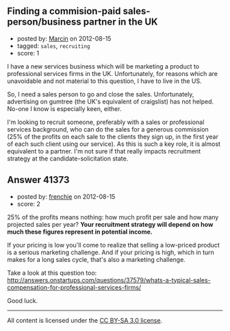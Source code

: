## Finding a commision-paid sales-person/business partner in the UK

- posted by: [Marcin](https://stackexchange.com/users/-1/8798-marcin) on 2012-08-15
- tagged: `sales`, `recruiting`
- score: 1

I have a new services business which will be marketing a product to professional services firms in the UK. Unfortunately, for reasons which are unavoidable and not material to this question, I have to live in the US.

So, I need a sales person to go and close the sales. Unfortunately, advertising on gumtree (the UK's equivalent of craigslist) has not helped. No-one I know is especially keen, either.

I'm looking to recruit someone, preferably with a sales or professional services background, who can do the sales for a generous commission (25% of the profits on each sale to the clients they sign up, in the first year of each such client using our service). As this is such a key role, it is almost equivalent to a partner. I'm not sure if that really impacts recruitment strategy at the candidate-solicitation state.




## Answer 41373

- posted by: [frenchie](https://stackexchange.com/users/-1/15155-frenchie) on 2012-08-15
- score: 2

25% of the profits means nothing: how much profit per sale and how many projected sales per year? **Your recruitment strategy will depend on how much these figures represent in potential income.**

If your pricing is low you'll come to realize that selling a low-priced product is a serious marketing challenge. And if your pricing is high, which in turn makes for a long sales cycle, that's also a marketing challenge.

Take a look at this question too: http://answers.onstartups.com/questions/37579/whats-a-typical-sales-compensation-for-professional-services-firms/ 

Good luck.



---

All content is licensed under the [CC BY-SA 3.0 license](https://creativecommons.org/licenses/by-sa/3.0/).
